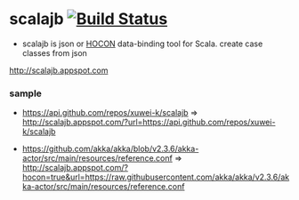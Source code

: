 # scalajb [![Build Status](https://secure.travis-ci.org/xuwei-k/scalajb.png)](http://travis-ci.org/xuwei-k/scalajb)

* scalajb is json or [HOCON](https://github.com/typesafehub/config/blob/v1.2.1/HOCON.md) data-binding tool for Scala. create case classes from json

http://scalajb.appspot.com

### sample
* https://api.github.com/repos/xuwei-k/scalajb => http://scalajb.appspot.com/?url=https://api.github.com/repos/xuwei-k/scalajb

* <https://github.com/akka/akka/blob/v2.3.6/akka-actor/src/main/resources/reference.conf> => <http://scalajb.appspot.com/?hocon=true&url=https://raw.githubusercontent.com/akka/akka/v2.3.6/akka-actor/src/main/resources/reference.conf>
